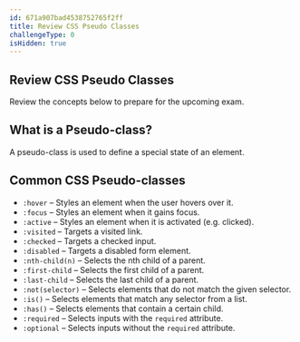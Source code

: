 ```yaml
---
id: 671a907bad4538752765f2ff
title: Review CSS Pseudo Classes
challengeType: 0
isHidden: true
---
```


## Review CSS Pseudo Classes

Review the concepts below to prepare for the upcoming exam.

## What is a Pseudo-class?

A pseudo-class is used to define a special state of an element.

## Common CSS Pseudo-classes

- `:hover` – Styles an element when the user hovers over it.
- `:focus` – Styles an element when it gains focus.
- `:active` – Styles an element when it is activated (e.g. clicked).
- `:visited` – Targets a visited link.
- `:checked` – Targets a checked input.
- `:disabled` – Targets a disabled form element.
- `:nth-child(n)` – Selects the nth child of a parent.
- `:first-child` – Selects the first child of a parent.
- `:last-child` – Selects the last child of a parent.
- `:not(selector)` – Selects elements that do not match the given selector.
- `:is()` – Selects elements that match any selector from a list.
- `:has()` – Selects elements that contain a certain child.
- `:required` – Selects inputs with the `required` attribute.
- `:optional` – Selects inputs without the `required` attribute.
